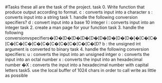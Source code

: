 #Tasks these all are the task of the project. task 0. Write function that produce output according to format. c : converts input into a character s : converts input into a string task 1. handle the following conversion specifiers? d : convert input into a base 10 integer i : converts input into an integer task 2. create a man page for your function task 3. handle the following conversionvspecifiers�[D�[D�[D�[D�[D�[D�[D�[D�[D�[�[C�[C�[C�[C�[C�[C�[C�[C�[C�[C�[C�[C�[D? b : the unsigned int argument is converted to binary task 4. handle the following conversion specifiers: u : converts the input into an unsigned intger o : converts the input into an octal number x : converts the input into an hexadecimal number �X : converts the input into a hexadecimal number with capital letters task5. use the local buffer of 1024 chars in order to call write as little as possible
